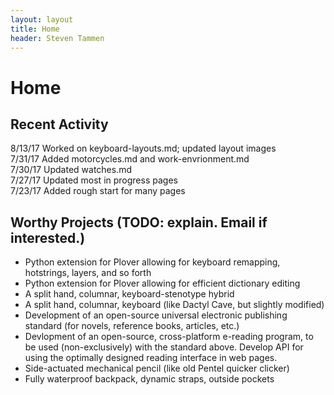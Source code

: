 ```yaml
---
layout: layout
title: Home
header: Steven Tammen
---
```


<h1 class="center"> Home </h1>

## Recent Activity

8/13/17   Worked on keyboard-layouts.md; updated layout images <br/>
7/31/17   Added motorcycles.md and work-envrionment.md <br/>
7/30/17   Updated watches.md <br/>
7/27/17   Updated most in progress pages <br/>
7/23/17   Added rough start for many pages

## Worthy Projects (TODO: explain. Email if interested.)

- Python extension for Plover allowing for keyboard remapping, hotstrings, layers, and so forth
- Python extension for Plover allowing for efficient dictionary editing
- A split hand, columnar, keyboard-stenotype hybrid
- A split hand, columnar, keyboard (like Dactyl Cave, but slightly modified)
- Development of an open-source universal electronic publishing standard (for novels, reference books, articles, etc.)
- Devlopment of an open-source, cross-platform e-reading program, to be used (non-exclusively) with the standard above. Develop API for using the optimally designed reading interface in web pages.
- Side-actuated mechanical pencil (like old Pentel quicker clicker)
- Fully waterproof backpack, dynamic straps, outside pockets
